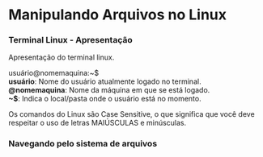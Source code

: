 # Manipulando Arquivos no Linux
### Terminal Linux - Apresentação

Apresentação do terminal linux.

usuário@nomemaquina:~\$<br>
**usuário**: Nome do usuário atualmente logado no terminal.<br>
**@nomemaquina**: Nome da máquina em que se está logado.<br>
**\~$**: Indica o local/pasta onde o usuário está no momento.<br>

Os comandos do Linux são Case Sensitive, o que significa que você deve respeitar o uso de letras MAIÚSCULAS e minúsculas.

### Navegando pelo sistema de arquivos


